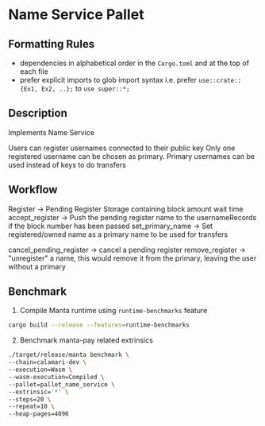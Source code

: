 # Name Service Pallet

## Formatting Rules

- dependencies in alphabetical order in the `Cargo.toml` and at the top of each file
- prefer explicit imports to glob import syntax i.e. prefer `use::crate::{Ex1, Ex2, ..};` to `use super::*;`

## Description

Implements Name Service

Users can register usernames connected to their public key
Only one registered username can be chosen as primary. Primary usernames can be used instead of keys to do transfers

## Workflow

Register -> Pending Register Storage containing block amount wait time
accept_register -> Push the pending register name to the usernameRecords if the block number has been passed
set_primary_name -> Set registered/owned name as a primary name to be used for transfers

cancel_pending_register -> cancel a pending register
remove_register -> "unregister" a name, this would remove it from the primary, leaving the user without a primary

## Benchmark
1. Compile Manta runtime using `runtime-benchmarks` feature
```sh
cargo build --release --features=runtime-benchmarks
```
2. Benchmark manta-pay related extrinsics
```sh
./target/release/manta benchmark \
--chain=calamari-dev \
--execution=Wasm \
--wasm-execution=Compiled \
--pallet=pallet_name_service \
--extrinsic='*' \
--steps=20 \
--repeat=10 \
--heap-pages=4096
```
